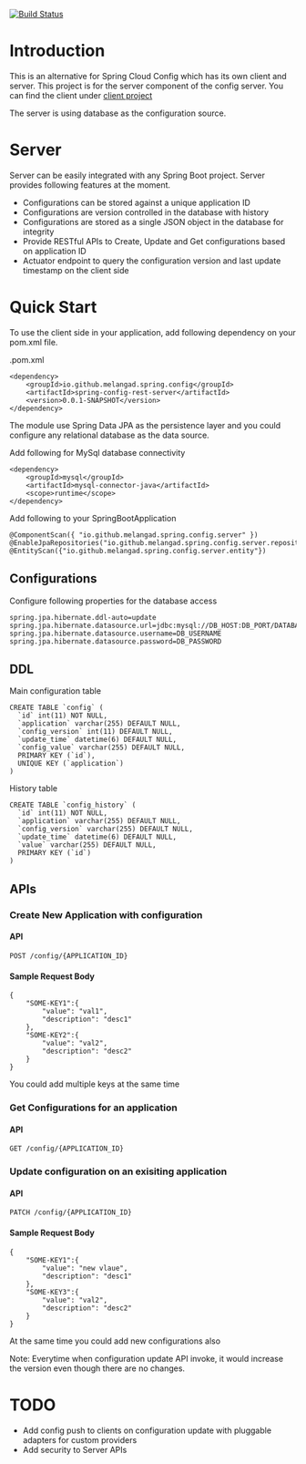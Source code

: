 [![Build Status](https://dev.azure.com/melanga0355/Spring%20Config%20Server/_apis/build/status/melangad.spring-config-rest-server?branchName=master)](https://dev.azure.com/melanga0355/Spring%20Config%20Server/_build/latest?definitionId=1&branchName=master)

# Introduction
This is an alternative for Spring Cloud Config which has its own client and server. This project is for the server component of the config server. You can find the client under [client project](https://github.com/melangad/spring-config-rest-client)

The server is using database as the configuration source.

# Server
Server can be easily integrated with any Spring Boot project. Server provides following features at the moment.

* Configurations can be stored against a unique application ID
* Configurations are version controlled in the database with history
* Configurations are stored as a single JSON object in the database for integrity
* Provide RESTful APIs to Create, Update and Get configurations based on application ID
* Actuator endpoint to query the configuration version and last update timestamp on the client side

# Quick Start
To use the client side in your application, add following dependency on your pom.xml file.

.pom.xml
```
<dependency>
    <groupId>io.github.melangad.spring.config</groupId>
    <artifactId>spring-config-rest-server</artifactId>
    <version>0.0.1-SNAPSHOT</version>
</dependency>
```

The module use Spring Data JPA as the persistence layer and you could configure any relational database as the data source.

Add following for MySql database connectivity
```
<dependency>
    <groupId>mysql</groupId>
    <artifactId>mysql-connector-java</artifactId>
    <scope>runtime</scope>
</dependency>
```

Add following to your SpringBootApplication

```
@ComponentScan({ "io.github.melangad.spring.config.server" })
@EnableJpaRepositories("io.github.melangad.spring.config.server.repository")
@EntityScan({"io.github.melangad.spring.config.server.entity"})
```

## Configurations
Configure following properties for the database access
```
spring.jpa.hibernate.ddl-auto=update
spring.jpa.hibernate.datasource.url=jdbc:mysql://DB_HOST:DB_PORT/DATABASE_NAME
spring.jpa.hibernate.datasource.username=DB_USERNAME
spring.jpa.hibernate.datasource.password=DB_PASSWORD
```

## DDL
Main configuration table
```
CREATE TABLE `config` (
  `id` int(11) NOT NULL,
  `application` varchar(255) DEFAULT NULL,
  `config_version` int(11) DEFAULT NULL,
  `update_time` datetime(6) DEFAULT NULL,
  `config_value` varchar(255) DEFAULT NULL,
  PRIMARY KEY (`id`),
  UNIQUE KEY (`application`)
)
```

History table
```
CREATE TABLE `config_history` (
  `id` int(11) NOT NULL,
  `application` varchar(255) DEFAULT NULL,
  `config_version` varchar(255) DEFAULT NULL,
  `update_time` datetime(6) DEFAULT NULL,
  `value` varchar(255) DEFAULT NULL,
  PRIMARY KEY (`id`)
)
```

## APIs
### Create New Application with configuration
#### API
```
POST /config/{APPLICATION_ID}
```
#### Sample Request Body
```
{
    "SOME-KEY1":{
        "value": "val1",
        "description": "desc1"
    },
    "SOME-KEY2":{
        "value": "val2",
        "description": "desc2"
    }
}
```
You could add multiple keys at the same time

### Get Configurations for an application
#### API
```
GET /config/{APPLICATION_ID}
```
### Update configuration on an exisiting application
#### API
```
PATCH /config/{APPLICATION_ID}
```
#### Sample Request Body
```
{
    "SOME-KEY1":{
        "value": "new vlaue",
        "description": "desc1"
    },
    "SOME-KEY3":{
        "value": "val2",
        "description": "desc2"
    }
}
```
At the same time you could add new configurations also

Note: Everytime when configuration update API invoke, it would increase the version even though there are no changes.

# TODO
* Add config push to clients on configuration update with pluggable adapters for custom providers
* Add security to Server APIs
